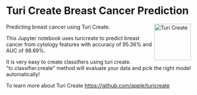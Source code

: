 # Turi Create Breast Cancer Prediction
<img align="right" src="https://docs-assets.developer.apple.com/turicreate/turi-dog.svg" alt="Turi Create" width="100">
Predicting breast cancer using Turi Create. 

This Jupyter notebook uses turicreate to predict breast cancer from cytology features with accuracy of 95.36% and AUC of 98.69%.

It is very easy to create classifiers using turi create. "tc.classifier.create" method will evaluate your data and pcik the right model automatically!

To learn more about Turi Create https://github.com/apple/turicreate
